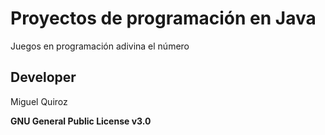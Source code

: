 # Proyectos de programación en Java

Juegos en programación adivina el número

## Developer
Miguel Quiroz

**GNU General Public License v3.0**